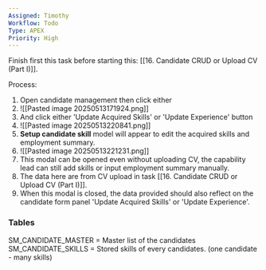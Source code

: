 ```yaml
---
Assigned: Timothy
Workflow: Todo
Type: APEX
Priority: High
---
```

Finish first this task before starting this: [[16. Candidate CRUD or Upload CV (Part I)]].

Process:
1. Open candidate management then click either 
2. ![[Pasted image 20250513171924.png]]
3. And click either 'Update Acquired Skills' or 'Update Experience' button
4. ![[Pasted image 20250513220841.png]]
5. **Setup candidate skill** model will appear to edit the acquired skills and employment summary.
6. ![[Pasted image 20250513221231.png]]
7. This modal can be opened even without uploading CV, the capability lead can still add skills or input employment summary manually.
8. The data here are from CV upload in task [[16. Candidate CRUD or Upload CV (Part I)]].
9. When this modal is closed, the data provided should also reflect on the candidate form panel 'Update Acquired Skills' or 'Update Experience'.

### Tables
SM_CANDIDATE_MASTER = Master list of the candidates
SM_CANDIDATE_SKILLS = Stored skills of every candidates. (one candidate - many skills)